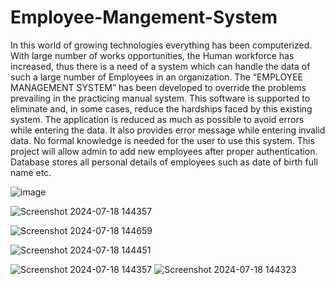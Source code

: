 # Employee-Mangement-System
In this world of growing technologies everything has been computerized. With
large number of works opportunities, the Human workforce has increased,
thus there is a need of a system which can handle the data of such a large
number of Employees in an organization. The “EMPLOYEE MANAGEMENT
SYSTEM” has been developed to override the problems prevailing in the
practicing manual system. This software is supported to eliminate and, in
some cases, reduce the hardships faced by this existing system. The
application is reduced as much as possible to avoid errors while entering the
data. It also provides error message while entering invalid data. No formal
knowledge is needed for the user to use this system. This project will allow
admin to add new employees after proper authentication. Database stores all
personal details of employees such as date of birth full name etc.

![image](https://github.com/DivyanshiChau/Employee-Mangement-System/assets/148802032/b3339320-0c19-42db-b9ef-c377a19eb283)

![Screenshot 2024-07-18 144357](https://github.com/user-attachments/assets/3ad3bdd8-5b57-4b26-bfd8-9a3425214165)

![Screenshot 2024-07-18 144659](https://github.com/user-attachments/assets/4fcc10cc-ab13-479b-af75-072196793b93)

![Screenshot 2024-07-18 144451](https://github.com/user-attachments/assets/412e8d34-eba3-4164-8883-33ed8089a5e4)

![Screenshot 2024-07-18 144357](https://github.com/user-attachments/assets/e034d5ad-6ed3-41cb-9a59-fe4668d905dd)
![Screenshot 2024-07-18 144323](https://github.com/user-attachments/assets/76bd25c4-ac4e-44d9-ae54-980e76387ce8)
